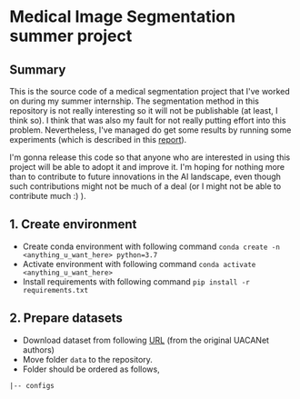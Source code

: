 # Medical Image Segmentation summer project

## Summary
This is the source code of a medical segmentation project that I've worked on during my summer internship. The segmentation method in this repository is not really interesting so it will not be publishable (at least, I think so). I think that was also my fault for not really putting effort into this problem. Nevertheless, I've managed do get some results by running some experiments (which is described in this [report](./Medical-Img-Segmentation-notes.pdf)).

I'm gonna release this code so that anyone who are interested in using this project will be able to adopt it and improve it. I'm hoping for nothing more than to contribute to future innovations in the AI landscape, even though such contributions might not be much of a deal (or I might not be able to contribute much :) ).

## 1. Create environment
  + Create conda environment with following command `conda create -n <anything_u_want_here> python=3.7`
  + Activate environment with following command `conda activate <anything_u_want_here>`
  + Install requirements with following command `pip install -r requirements.txt`
  
## 2. Prepare datasets
  + Download dataset from following [URL](https://drive.google.com/file/d/17Cs2JhKOKwt4usiAYJVJMnXfyZWySn3s/view?usp=sharing) (from the original UACANet authors)
  + Move folder `data` to the repository.
  + Folder should be ordered as follows,
```
|-- configs
|-- data
|   |-- TestDataset
|   |   |-- CVC-300
|   |   |   |-- images
|   |   |   `-- masks
|   |   |-- CVC-ClinicDB
|   |   |   |-- images
|   |   |   `-- masks
|   |   |-- CVC-ColonDB
|   |   |   |-- images
|   |   |   `-- masks
|   |   |-- ETIS-LaribPolypDB
|   |   |   |-- images
|   |   |   `-- masks
|   |   `-- Kvasir
|   |       |-- images
|   |       `-- masks
|   `-- TrainDataset
|       |-- images
|       `-- masks
|-- EvaluateResults
|-- lib
|   |-- backbones
|   |   `--hardnet
|   |-- losses
|   `-- segmenter
|       `-- modules
|-- results
|-- run
|-- snapshots
|   |-- UACANet-L
|   `-- UACANet-S
`-- utils
```

## 3. Train & Evaluate
  + You can train with `python run/Train.py --config configs/<model_name>.yaml`,
  + You can generate prediction for test dataset with `python run/Test.py --config configs/<model_name>.yaml`,
  + You can do speedtest 🚀 with `python run/speedtest.py --config configs/<model_name>.yaml`,
  + You can evaluate generated prediction with `python run/Eval.py --config configs/<model_name>.yaml`,
  + You can also use `python Expr.py --config configs/<model_name>.yaml` to train, generate prediction, do speedtest 🚀, and evaluation in single command.
  
  + (optional) Download best result checkpoint from following [URL](https://drive.google.com/file/d/1C5ag5X_gKR1IHW6fVAHdMggu7ilU1XbC/view?usp=sharing) for UACANet-L and UACANet-S (from original UACANet author).

## 6. Acknowledgement
 + Most of the source code is brought from [UACANet](https://github.com/plemeri/UACANet) with some modifications for my internship project. This project would have not been possible without the UACANet's authors great work!